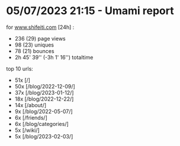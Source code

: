 # 05/07/2023 21:15 - Umami report
for www.shifeiti.com [24h] :

 - 236 (29) page views
 - 98 (23) uniques
 - 78 (21) bounces
 - 2h 45' 39'' (-3h 1' 16'') totaltime


top 10 urls:
 - 51x [/]
 - 50x [/blog/2022-12-09/]
 - 37x [/blog/2023-01-12/]
 - 18x [/blog/2022-12-22/]
 - 14x [/about/]
 - 9x [/blog/2022-05-07/]
 - 6x [/friends/]
 - 6x [/blog/categories/]
 - 5x [/wiki/]
 - 5x [/blog/2023-02-03/]


